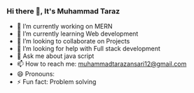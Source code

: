 ### Hi there 👋, It's Muhammad Taraz

- 🔭 I’m currently working on MERN
- 🌱 I’m currently learning Web development 
- 👯 I’m looking to collaborate on Projects
- 🤔 I’m looking for help with Full stack development 
- 💬 Ask me about java script 
- 📫 How to reach me: muhammadtarazansari12@gmail.com 
- 😄 Pronouns: 
- ⚡ Fun fact: Problem solving
